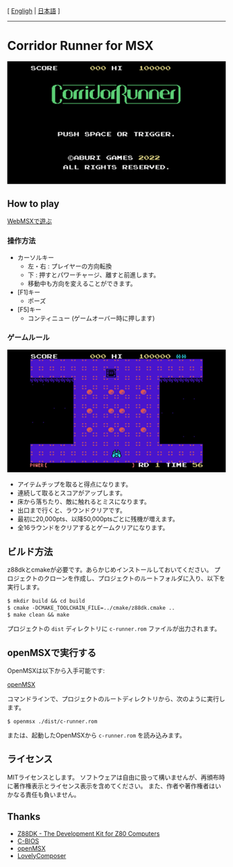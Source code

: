 [ [Engligh](README.md) | [日本語](README.ja.md) ]

---
# Corridor Runner for MSX

<img src="images/corridor_title.png">

## How to play

[WebMSXで遊ぶ](https://webmsx.org/?MACHINE=MSX1J&ROM=https://github.com/aburi6800/msx-CorridorRunner/raw/v1.0.1/dist/c-runner.rom&FAST_BOOT)

### 操作方法

- カーソルキー
    - 左・右 : プレイヤーの方向転換
    - 下 : 押すとパワーチャージ、離すと前進します。
    - 移動中も方向を変えることができます。
- [F1]キー
    - ポーズ
- [F5]キー
    - コンティニュー (ゲームオーバー時に押します)

### ゲームルール

<img src="images/corridor_game.png">

- アイテムチップを取ると得点になります。
- 連続して取るとスコアがアップします。
- 床から落ちたり、敵に触れるとミスになります。
- 出口まで行くと、ラウンドクリアです。
- 最初に20,000pts、以降50,000ptsごとに残機が増えます。
- 全16ラウンドをクリアするとゲームクリアになります。

## ビルド方法

z88dkとcmakeが必要です。あらかじめインストールしておいてください。 
プロジェクトのクローンを作成し、プロジェクトのルートフォルダに入り、以下を実行します。 

```
$ mkdir build && cd build
$ cmake -DCMAKE_TOOLCHAIN_FILE=../cmake/z88dk.cmake ..
$ make clean && make
```
プロジェクトの `dist` ディレクトリに `c-runner.rom` ファイルが出力されます。 
  
  
## openMSXで実行する

OpenMSXは以下から入手可能です:  

[openMSX](https://openmsx.org/)

コマンドラインで、プロジェクトのルートディレクトリから、次のように実行します。

```
$ openmsx ./dist/c-runner.rom
```

または、起動したOpenMSXから `c-runner.rom` を読み込みます。

## ライセンス

MITライセンスとします。
ソフトウェアは自由に扱って構いませんが、再頒布時に著作権表示とライセンス表示を含めてください。
また、作者や著作権者はいかなる責任も負いません。

## Thanks

- [Z88DK - The Development Kit for Z80 Computers](https://github.com/z88dk/z88dk)
- [C-BIOS](http://cbios.sourceforge.net/)
- [openMSX](https://openmsx.org/)
- [LovelyComposer](https://github.com/doc1oo/LovelyComposerDocs)
